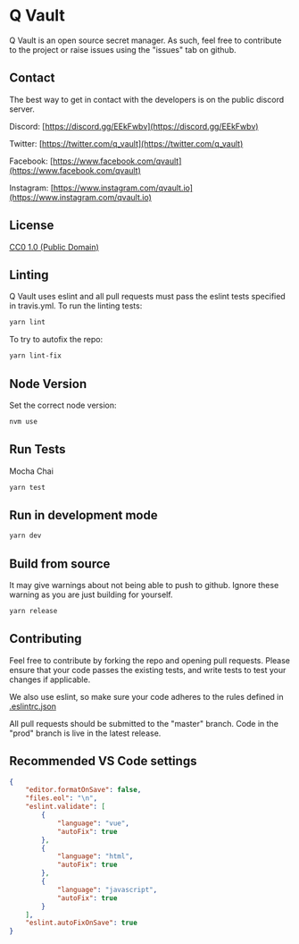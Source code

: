 # Q Vault

Q Vault is an open source secret manager. As such, feel free to contribute to the project or raise issues using the "issues" tab on github.

## Contact

The best way to get in contact with the developers is on the public discord server.

Discord: [https://discord.gg/EEkFwbv](https://discord.gg/EEkFwbv)

Twitter: [https://twitter.com/q_vault](https://twitter.com/q_vault)

Facebook: [https://www.facebook.com/qvault](https://www.facebook.com/qvault)

Instagram: [https://www.instagram.com/qvault.io](https://www.instagram.com/qvault.io)

## License

[CC0 1.0 (Public Domain)](LICENSE.md)

## Linting

Q Vault uses eslint and all pull requests must pass the eslint tests specified in travis.yml.
To run the linting tests:

```bash
yarn lint
```

To try to autofix the repo:

```bash
yarn lint-fix
```

## Node Version

Set the correct node version:

```bash
nvm use
```

## Run Tests

Mocha Chai

```bash
yarn test
```

## Run in development mode

```bash
yarn dev
```

## Build from source

It may give warnings about not being able to push to github. Ignore
these warning as you are just building for yourself.

```bash
yarn release
```

## Contributing

Feel free to contribute by forking the repo and opening pull requests. Please ensure that your code passes the existing tests, and write tests to test your changes if applicable.

We also use eslint, so make sure your code adheres to the rules defined in [.eslintrc.json](.eslintrc.json)

All pull requests should be submitted to the "master" branch. Code in the "prod" branch is live in the latest release.

## Recommended VS Code settings

```json
{
    "editor.formatOnSave": false,
    "files.eol": "\n",
    "eslint.validate": [
        {
            "language": "vue",
            "autoFix": true
        },
        {
            "language": "html",
            "autoFix": true
        },
        {
            "language": "javascript",
            "autoFix": true
        }
    ],
    "eslint.autoFixOnSave": true
}
```
